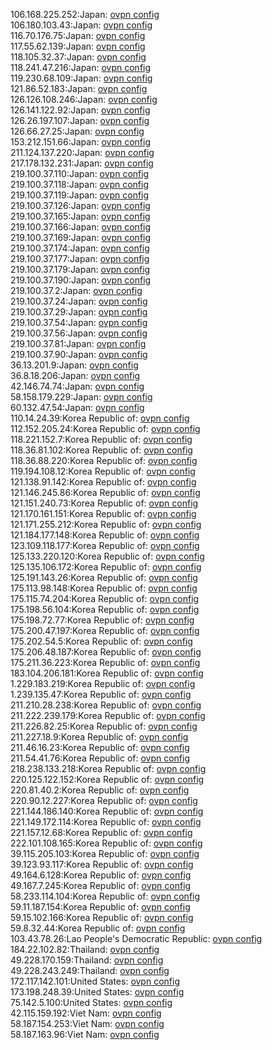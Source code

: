 106.168.225.252:Japan: [ovpn config](vpn/106_168_225_252.ovpn)  
106.180.103.43:Japan: [ovpn config](vpn/106_180_103_43.ovpn)  
116.70.176.75:Japan: [ovpn config](vpn/116_70_176_75.ovpn)  
117.55.62.139:Japan: [ovpn config](vpn/117_55_62_139.ovpn)  
118.105.32.37:Japan: [ovpn config](vpn/118_105_32_37.ovpn)  
118.241.47.216:Japan: [ovpn config](vpn/118_241_47_216.ovpn)  
119.230.68.109:Japan: [ovpn config](vpn/119_230_68_109.ovpn)  
121.86.52.183:Japan: [ovpn config](vpn/121_86_52_183.ovpn)  
126.126.108.246:Japan: [ovpn config](vpn/126_126_108_246.ovpn)  
126.141.122.92:Japan: [ovpn config](vpn/126_141_122_92.ovpn)  
126.26.197.107:Japan: [ovpn config](vpn/126_26_197_107.ovpn)  
126.66.27.25:Japan: [ovpn config](vpn/126_66_27_25.ovpn)  
153.212.151.66:Japan: [ovpn config](vpn/153_212_151_66.ovpn)  
211.124.137.220:Japan: [ovpn config](vpn/211_124_137_220.ovpn)  
217.178.132.231:Japan: [ovpn config](vpn/217_178_132_231.ovpn)  
219.100.37.110:Japan: [ovpn config](vpn/219_100_37_110.ovpn)  
219.100.37.118:Japan: [ovpn config](vpn/219_100_37_118.ovpn)  
219.100.37.119:Japan: [ovpn config](vpn/219_100_37_119.ovpn)  
219.100.37.126:Japan: [ovpn config](vpn/219_100_37_126.ovpn)  
219.100.37.165:Japan: [ovpn config](vpn/219_100_37_165.ovpn)  
219.100.37.166:Japan: [ovpn config](vpn/219_100_37_166.ovpn)  
219.100.37.169:Japan: [ovpn config](vpn/219_100_37_169.ovpn)  
219.100.37.174:Japan: [ovpn config](vpn/219_100_37_174.ovpn)  
219.100.37.177:Japan: [ovpn config](vpn/219_100_37_177.ovpn)  
219.100.37.179:Japan: [ovpn config](vpn/219_100_37_179.ovpn)  
219.100.37.190:Japan: [ovpn config](vpn/219_100_37_190.ovpn)  
219.100.37.2:Japan: [ovpn config](vpn/219_100_37_2.ovpn)  
219.100.37.24:Japan: [ovpn config](vpn/219_100_37_24.ovpn)  
219.100.37.29:Japan: [ovpn config](vpn/219_100_37_29.ovpn)  
219.100.37.54:Japan: [ovpn config](vpn/219_100_37_54.ovpn)  
219.100.37.56:Japan: [ovpn config](vpn/219_100_37_56.ovpn)  
219.100.37.81:Japan: [ovpn config](vpn/219_100_37_81.ovpn)  
219.100.37.90:Japan: [ovpn config](vpn/219_100_37_90.ovpn)  
36.13.201.9:Japan: [ovpn config](vpn/36_13_201_9.ovpn)  
36.8.18.206:Japan: [ovpn config](vpn/36_8_18_206.ovpn)  
42.146.74.74:Japan: [ovpn config](vpn/42_146_74_74.ovpn)  
58.158.179.229:Japan: [ovpn config](vpn/58_158_179_229.ovpn)  
60.132.47.54:Japan: [ovpn config](vpn/60_132_47_54.ovpn)  
110.14.24.39:Korea Republic of: [ovpn config](vpn/110_14_24_39.ovpn)  
112.152.205.24:Korea Republic of: [ovpn config](vpn/112_152_205_24.ovpn)  
118.221.152.7:Korea Republic of: [ovpn config](vpn/118_221_152_7.ovpn)  
118.36.81.102:Korea Republic of: [ovpn config](vpn/118_36_81_102.ovpn)  
118.36.88.220:Korea Republic of: [ovpn config](vpn/118_36_88_220.ovpn)  
119.194.108.12:Korea Republic of: [ovpn config](vpn/119_194_108_12.ovpn)  
121.138.91.142:Korea Republic of: [ovpn config](vpn/121_138_91_142.ovpn)  
121.146.245.86:Korea Republic of: [ovpn config](vpn/121_146_245_86.ovpn)  
121.151.240.73:Korea Republic of: [ovpn config](vpn/121_151_240_73.ovpn)  
121.170.161.151:Korea Republic of: [ovpn config](vpn/121_170_161_151.ovpn)  
121.171.255.212:Korea Republic of: [ovpn config](vpn/121_171_255_212.ovpn)  
121.184.177.148:Korea Republic of: [ovpn config](vpn/121_184_177_148.ovpn)  
123.109.118.177:Korea Republic of: [ovpn config](vpn/123_109_118_177.ovpn)  
125.133.220.120:Korea Republic of: [ovpn config](vpn/125_133_220_120.ovpn)  
125.135.106.172:Korea Republic of: [ovpn config](vpn/125_135_106_172.ovpn)  
125.191.143.26:Korea Republic of: [ovpn config](vpn/125_191_143_26.ovpn)  
175.113.98.148:Korea Republic of: [ovpn config](vpn/175_113_98_148.ovpn)  
175.115.74.204:Korea Republic of: [ovpn config](vpn/175_115_74_204.ovpn)  
175.198.56.104:Korea Republic of: [ovpn config](vpn/175_198_56_104.ovpn)  
175.198.72.77:Korea Republic of: [ovpn config](vpn/175_198_72_77.ovpn)  
175.200.47.197:Korea Republic of: [ovpn config](vpn/175_200_47_197.ovpn)  
175.202.54.5:Korea Republic of: [ovpn config](vpn/175_202_54_5.ovpn)  
175.206.48.187:Korea Republic of: [ovpn config](vpn/175_206_48_187.ovpn)  
175.211.36.223:Korea Republic of: [ovpn config](vpn/175_211_36_223.ovpn)  
183.104.206.181:Korea Republic of: [ovpn config](vpn/183_104_206_181.ovpn)  
1.229.183.219:Korea Republic of: [ovpn config](vpn/1_229_183_219.ovpn)  
1.239.135.47:Korea Republic of: [ovpn config](vpn/1_239_135_47.ovpn)  
211.210.28.238:Korea Republic of: [ovpn config](vpn/211_210_28_238.ovpn)  
211.222.239.179:Korea Republic of: [ovpn config](vpn/211_222_239_179.ovpn)  
211.226.82.25:Korea Republic of: [ovpn config](vpn/211_226_82_25.ovpn)  
211.227.18.9:Korea Republic of: [ovpn config](vpn/211_227_18_9.ovpn)  
211.46.16.23:Korea Republic of: [ovpn config](vpn/211_46_16_23.ovpn)  
211.54.41.76:Korea Republic of: [ovpn config](vpn/211_54_41_76.ovpn)  
218.238.133.218:Korea Republic of: [ovpn config](vpn/218_238_133_218.ovpn)  
220.125.122.152:Korea Republic of: [ovpn config](vpn/220_125_122_152.ovpn)  
220.81.40.2:Korea Republic of: [ovpn config](vpn/220_81_40_2.ovpn)  
220.90.12.227:Korea Republic of: [ovpn config](vpn/220_90_12_227.ovpn)  
221.144.186.140:Korea Republic of: [ovpn config](vpn/221_144_186_140.ovpn)  
221.149.172.114:Korea Republic of: [ovpn config](vpn/221_149_172_114.ovpn)  
221.157.12.68:Korea Republic of: [ovpn config](vpn/221_157_12_68.ovpn)  
222.101.108.165:Korea Republic of: [ovpn config](vpn/222_101_108_165.ovpn)  
39.115.205.103:Korea Republic of: [ovpn config](vpn/39_115_205_103.ovpn)  
39.123.93.117:Korea Republic of: [ovpn config](vpn/39_123_93_117.ovpn)  
49.164.6.128:Korea Republic of: [ovpn config](vpn/49_164_6_128.ovpn)  
49.167.7.245:Korea Republic of: [ovpn config](vpn/49_167_7_245.ovpn)  
58.233.114.104:Korea Republic of: [ovpn config](vpn/58_233_114_104.ovpn)  
59.11.187.154:Korea Republic of: [ovpn config](vpn/59_11_187_154.ovpn)  
59.15.102.166:Korea Republic of: [ovpn config](vpn/59_15_102_166.ovpn)  
59.8.32.44:Korea Republic of: [ovpn config](vpn/59_8_32_44.ovpn)  
103.43.78.26:Lao People's Democratic Republic: [ovpn config](vpn/103_43_78_26.ovpn)  
184.22.102.82:Thailand: [ovpn config](vpn/184_22_102_82.ovpn)  
49.228.170.159:Thailand: [ovpn config](vpn/49_228_170_159.ovpn)  
49.228.243.249:Thailand: [ovpn config](vpn/49_228_243_249.ovpn)  
172.117.142.101:United States: [ovpn config](vpn/172_117_142_101.ovpn)  
173.198.248.39:United States: [ovpn config](vpn/173_198_248_39.ovpn)  
75.142.5.100:United States: [ovpn config](vpn/75_142_5_100.ovpn)  
42.115.159.192:Viet Nam: [ovpn config](vpn/42_115_159_192.ovpn)  
58.187.154.253:Viet Nam: [ovpn config](vpn/58_187_154_253.ovpn)  
58.187.163.96:Viet Nam: [ovpn config](vpn/58_187_163_96.ovpn)  
